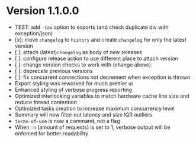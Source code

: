 # Version 1.1.0.0

- TEST: add `-raw` option to exports (and check duplicate div with exception/json)
- [x]: move `changelog` to `history` and create `changelog` for only the latest version
- [ ]: attach (latest)`changelog` as body of new releases
- [ ]: configure release action to use different place to attach version
- [ ]: change version checks to work with (change above)
- [ ]: deprecate previous versions
- [ ]: fix concurrent connections not decrement when exception is thrown
- Export styling was reworked for much prettier ui
- Enhanced styling of verbose progress reporting
- Optimized interlocking variables to match hardware cache line size and reduce thread contention
- Optimized tasks creation to increase maximum concurrency level
- Summary will now filter out latency and size IQR outliers
- `terms-of-use` is now a command, not a flag
- When `-n` (amount of requests) is set to 1, verbose output will be enforced for better readability
